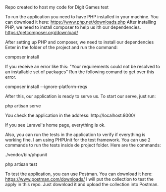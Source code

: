 Repo created to host my code for Digit Games test

To run the application you need to have PHP installed in your machine. You can download it here: https://www.php.net/downloads.php After installing PHP, we need to install composer to help us ith our dependencies. https://getcomposer.org/download/

After setting up PHP and composer, we need to install our dependencies Enter in the folder of the project and run the command:

composer install

If you receive an error like this: "Your requirements could not be resolved to an installable set of packages" Run the following comand to get over this error.

composer install --ignore-platform-reqs

After this, our application is ready to serve us. To start our serve, just run:

php artisan serve

You check the application in the address: http://localhost:8000/

If you see Laravel's home page, everything is ok.

Also, you can run the tests in the application to verify if everything is working fine.
I am using PHPUnit for the test framework. You can use 2 commands to run the tests inside de project folder. Here are the commands:

./vendor/bin/phpunit

php artisan test


To test the application, you can use Postman. You can download it here: https://www.postman.com/downloads/
I will put the collection to test the apply in this repo.
Just download it and upload the collection into Postman.
